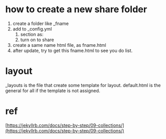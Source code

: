 ---
---

# how to create a new share folder
1. create a folder like _fname
2. add to _config.yml
    1. section as:
    2. turn on to share
3. create a same name html file, as fname.html
4. after update, try to get this fname.html to see you do list.

# layout
_layouts is the file that create some template for layout. default.html is the general for all if the template is not assigned. 


# ref
[https://jekyllrb.com/docs/step-by-step/09-collections/](https://jekyllrb.com/docs/step-by-step/09-collections/)

